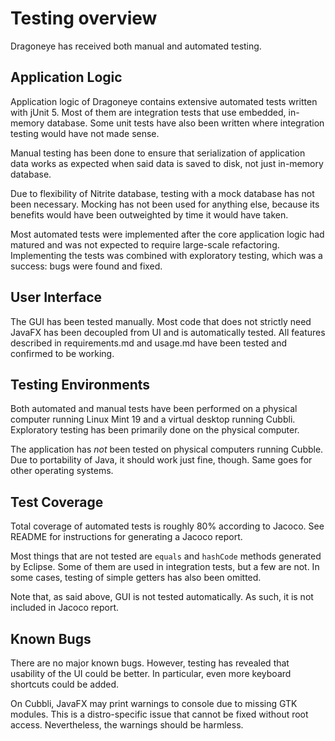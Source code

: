 # Testing overview
Dragoneye has received both manual and automated testing.

## Application Logic
Application logic of Dragoneye contains extensive automated tests written
with jUnit 5. Most of them are integration tests that use embedded, in-memory
database. Some unit tests have also been written where integration testing
would have not made sense.

Manual testing has been done to ensure that serialization of application data
works as expected when said data is saved to disk, not just in-memory database.

Due to flexibility of Nitrite database, testing with a mock database has not
been necessary. Mocking has not been used for anything else, because its
benefits would have been outweighted by time it would have taken.

Most automated tests were implemented after the core application logic had
matured and was not expected to require large-scale refactoring. Implementing
the tests was combined with exploratory testing, which was a success:
bugs were found and fixed.

## User Interface
The GUI has been tested manually. Most code that does not strictly need JavaFX
has been decoupled from UI and is automatically tested. All features described
in requirements.md and usage.md have been tested and confirmed to be working.

## Testing Environments
Both automated and manual tests have been performed on a physical computer
running Linux Mint 19 and a virtual desktop running Cubbli. Exploratory testing
has been primarily done on the physical computer.

The application has *not* been tested on physical computers running Cubble.
Due to portability of Java, it should work just fine, though. Same goes for
other operating systems.

## Test Coverage
Total coverage of automated tests is roughly 80% according to Jacoco. See README
for instructions for generating a Jacoco report.

Most things that are not tested are <code>equals</code> and <code>hashCode</code>
methods generated by Eclipse. Some of them are used in integration tests, but
a few are not. In some cases, testing of simple getters has also been omitted.

Note that, as said above, GUI is not tested automatically. As such, it is not
included in Jacoco report.

## Known Bugs
There are no major known bugs. However, testing has revealed that usability of
the UI could be better. In particular, even more keyboard shortcuts could be
added.

On Cubbli, JavaFX may print warnings to console due to missing GTK modules.
This is a distro-specific issue that cannot be fixed without root access.
Nevertheless, the warnings should be harmless.